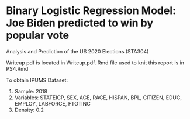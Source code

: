 # Binary Logistic Regression Model: Joe Biden predicted to win by popular vote
Analysis and Prediction of the US 2020 Elections (STA304)

Writeup pdf is located in Writeup.pdf.
Rmd file used to knit this report is in PS4.Rmd


To obtain IPUMS Dataset:
1) Sample: 2018
2) Variables: STATEICP, SEX, AGE, RACE, HISPAN, BPL, CITIZEN, EDUC, EMPLOY, LABFORCE, FTOTINC 
3) Density: 0.2
